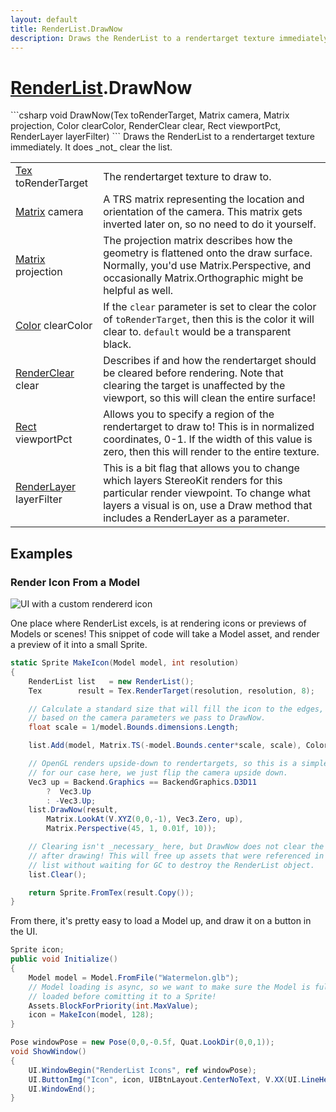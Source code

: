 ```yaml
---
layout: default
title: RenderList.DrawNow
description: Draws the RenderList to a rendertarget texture immediately. It does _not_ clear the list.
---
```

# [RenderList]({{site.url}}/Pages/StereoKit/RenderList.html).DrawNow

<div class='signature' markdown='1'>
```csharp
void DrawNow(Tex toRenderTarget, Matrix camera, Matrix projection, Color clearColor, RenderClear clear, Rect viewportPct, RenderLayer layerFilter)
```
Draws the RenderList to a rendertarget texture
immediately. It does _not_ clear the list.
</div>

|  |  |
|--|--|
|[Tex]({{site.url}}/Pages/StereoKit/Tex.html) toRenderTarget|The rendertarget texture to draw to.|
|[Matrix]({{site.url}}/Pages/StereoKit/Matrix.html) camera|A TRS matrix representing the location and             orientation of the camera. This matrix gets inverted later on, so             no need to do it yourself.|
|[Matrix]({{site.url}}/Pages/StereoKit/Matrix.html) projection|The projection matrix describes how the             geometry is flattened onto the draw surface. Normally, you'd use             Matrix.Perspective, and occasionally Matrix.Orthographic might be             helpful as well.|
|[Color]({{site.url}}/Pages/StereoKit/Color.html) clearColor|If the `clear` parameter is set to clear             the color of `toRenderTarget`, then this is the color it will clear             to. `default` would be a transparent black.|
|[RenderClear]({{site.url}}/Pages/StereoKit/RenderClear.html) clear|Describes if and how the rendertarget should             be cleared before rendering. Note that clearing the target is             unaffected by the viewport, so this will clean the entire             surface!|
|[Rect]({{site.url}}/Pages/StereoKit/Rect.html) viewportPct|Allows you to specify a region of the             rendertarget to draw to! This is in normalized coordinates, 0-1.             If the width of this value is zero, then this will render to the             entire texture.|
|[RenderLayer]({{site.url}}/Pages/StereoKit/RenderLayer.html) layerFilter|This is a bit flag that allows you to             change which layers StereoKit renders for this particular render             viewpoint. To change what layers a visual is on, use a Draw             method that includes a RenderLayer as a parameter.|





## Examples

### Render Icon From a Model

![UI with a custom rendererd icon]({{site.screen_url}}/Docs/RenderListIcon.jpg)

One place where RenderList excels, is at rendering icons or previews of
Models or scenes! This snippet of code will take a Model asset, and
render a preview of it into a small Sprite.

```csharp
static Sprite MakeIcon(Model model, int resolution)
{
	RenderList list   = new RenderList();
	Tex        result = Tex.RenderTarget(resolution, resolution, 8);

	// Calculate a standard size that will fill the icon to the edges,
	// based on the camera parameters we pass to DrawNow.
	float scale = 1/model.Bounds.dimensions.Length;

	list.Add(model, Matrix.TS(-model.Bounds.center*scale, scale), Color.White);

	// OpenGL renders upside-down to rendertargets, so this is a simple fix
	// for our case here, we just flip the camera upside down.
	Vec3 up = Backend.Graphics == BackendGraphics.D3D11
		?  Vec3.Up
		: -Vec3.Up;
	list.DrawNow(result,
		Matrix.LookAt(V.XYZ(0,0,-1), Vec3.Zero, up),
		Matrix.Perspective(45, 1, 0.01f, 10));

	// Clearing isn't _necessary_ here, but DrawNow does not clear the list
	// after drawing! This will free up assets that were referenced in the
	// list without waiting for GC to destroy the RenderList object.
	list.Clear();

	return Sprite.FromTex(result.Copy());
}
```
From there, it's pretty easy to load a Model up, and draw it on a button
in the UI.
```csharp
Sprite icon;
public void Initialize()
{
	Model model = Model.FromFile("Watermelon.glb");
	// Model loading is async, so we want to make sure the Model is fully
	// loaded before comitting it to a Sprite!
	Assets.BlockForPriority(int.MaxValue);
	icon = MakeIcon(model, 128);
}

Pose windowPose = new Pose(0,0,-0.5f, Quat.LookDir(0,0,1));
void ShowWindow()
{
	UI.WindowBegin("RenderList Icons", ref windowPose);
	UI.ButtonImg("Icon", icon, UIBtnLayout.CenterNoText, V.XX(UI.LineHeight*2));
	UI.WindowEnd();
}
```

